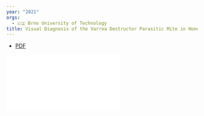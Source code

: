 ```yaml
---
year: "2021"
orgs:
  - 🇨🇿 Brno University of Technology
title: Visual Diagnosis of the Varroa Destructor Parasitic Mite in Honeybees Using Object Detector Techniques
---
```


- [PDF](pdfs/sensors2102764.pdf)

![](pdfs/sensors2102764.pdf)